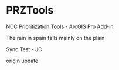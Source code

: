 # PRZTools
NCC Prioritization Tools - ArcGIS Pro Add-in

The rain in spain falls mainly on the plain

Sync Test - JC

origin update
